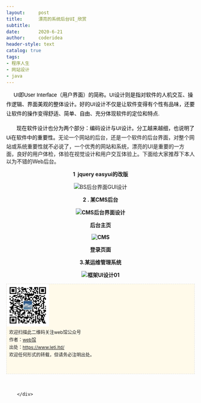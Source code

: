 ```yaml
---
layout:     post
title:      漂亮的系统后台UI_欣赏
subtitle:   
date:       2020-6-21
author:     coderidea
header-style: text
catalog: true
tags:
- 程序人生
- 网站设计
- java
--- 
```

<div class="postBody">
			<div id="cnblogs_post_body" class="blogpost-body"><p style="text-align:left;">     <span class="Apple-style-span" style="color:#000000;text-transform:none;text-indent:0px;letter-spacing:normal;word-spacing:0px;border-collapse:separate;"><span class="Apple-style-span" style="line-height:25px;font-family:arial, '宋体', sans-serif;font-size:14px;">UI即User Interface（用户界面）的简称。UI设计则是指对软件的人机交互、操作逻辑、界面美观的整体设计。好的UI设计不仅是让软件变得有个性有品味，还要让软件的操作变得舒适、简单、自由、充分体现软件的定位和特点.</span></span></p>
<p style="text-align:left;"><span class="Apple-style-span" style="color:#000000;text-transform:none;text-indent:0px;letter-spacing:normal;word-spacing:0px;border-collapse:separate;"><span class="Apple-style-span" style="line-height:25px;font-family:arial, '宋体', sans-serif;font-size:14px;">       现在<span class="Apple-style-span" style="color:#000000;text-transform:none;text-indent:0px;letter-spacing:normal;word-spacing:0px;border-collapse:separate;"><span class="Apple-style-span" style="line-height:24px;font-family:arial, '宋体', sans-serif;font-size:14px;">软件设计也分为两个部分：编码设计与UI设计。分工越来越细，也说明了Ui在软件中的重要性。</span></span></span></span>无论一个网站的后台，还是一个软件的后台界面，对整个网站或系统重要性就不必说了，一个优秀的网站和系统，漂亮的UI是重要的一方面，良好的用户体检，体验在视觉设计和用户交互体验上。下面给大家推荐下本人以为不错的Web后台。</p>
<p style="text-align:center;"><strong>1  jquery easyui的改版</strong></p>
<p style="text-align:center;"><img src="http://www.uimaker.com/uploads/allimg/110715/1_110715142038_1.png" alt="BS后台界面GUI设计" width="900" /></p>
<p style="text-align:center;"><strong>2 . 某CMS后台</strong></p>
<p style="text-align:center;"><strong><img src="http://www.uimaker.com/uploads/allimg/110727/1_110727212819_1.png" alt="CMS后台界面设计" /></strong></p>
<p style="text-align:center;"><strong>后台主页</strong></p>
<p style="text-align:center;"><strong><img src="http://www.uimaker.com/uploads/allimg/110727/1_110727212819_2.png" alt="CMS" /></strong></p>
<p style="text-align:center;"><strong>登录页面</strong></p>
<p style="text-align:center;"><strong>3.某运维管理系统</strong></p>
<p style="text-align:center;"><strong><img src="http://www.uimaker.com/uploads/allimg/110720/1_110720085657_2.jpg" alt="框架UI设计01" width="807" height="880" border="0" /></strong></p>
<p id="PSignature" style="line-height:20px;background:#FFFAEA no-repeat 2% 50%;font-size:12px;border:#e0e0e0 1px dashed;"><img title="web馆" src="/img/wx.gif" alt="" width="113" height="113" /><br />  欢迎扫描此二维码关注web馆公众号  <br />  作者：<a href="https://www.leti.ltd/">web馆</a>  <br />  出处：<a href="http://www.cnblogs.com/xiaoyao2011">https://www.leti.ltd/</a> <br />  欢迎任何形式的转载，但请务必注明出处。<br /><br /><br /></p>
<p> </p></div><div id="MySignature"></div>
<div class="clear"></div>
<div id="blog_post_info_block">
<div id="BlogPostCategory"></div>
<div id="EntryTag"></div>
<div id="blog_post_info">
</div>
<div class="clear"></div>
<div id="post_next_prev"></div>
</div>


		</div>